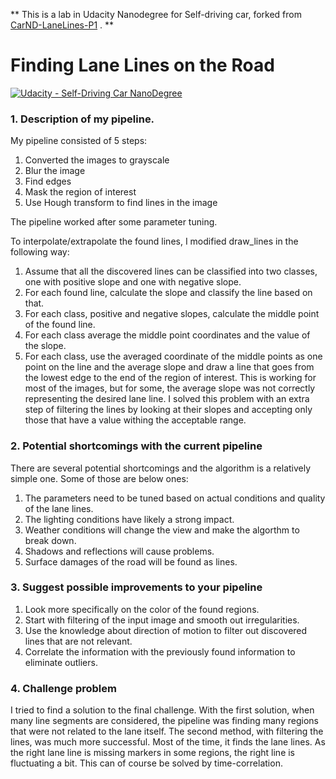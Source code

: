 ** This is a lab in Udacity Nanodegree for Self-driving car, forked from [CarND-LaneLines-P1](https://github.com/udacity/CarND-LaneLines-P1) . **

# **Finding Lane Lines on the Road** 
[![Udacity - Self-Driving Car NanoDegree](https://s3.amazonaws.com/udacity-sdc/github/shield-carnd.svg)](http://www.udacity.com/drive)


### 1. Description of my pipeline. 

My pipeline consisted of 5 steps:
1. Converted the images to grayscale
2. Blur the image
3. Find edges
4. Mask the region of interest
5. Use Hough transform to find lines in the image

The pipeline worked after some parameter tuning.

To interpolate/extrapolate the found lines, I modified draw_lines in the following way:
1. Assume that all the discovered lines can be classified into two classes, one with positive slope and one with negative slope.
2. For each found line, calculate the slope and classify the line based on that.
3. For each class, positive and negative slopes, calculate the middle point of the found line.
4. For each class average the middle point coordinates and the value of the slope.
5. For each class, use the averaged coordinate of the middle points as one point on the line and the average slope and draw a line that goes from the lowest edge to the end of the region of interest.
This is working for most of the images, but for some, the average slope was not correctly representing the desired lane line. I solved this problem with an extra step of filtering the lines by looking at their slopes and accepting only those that have a value withing the acceptable range.


### 2. Potential shortcomings with the current pipeline

There are several potential shortcomings and the algorithm is a relatively simple one. Some of those are below ones:
1. The parameters need to be tuned based on actual conditions and quality of the lane lines. 
2. The lighting conditions have likely a strong impact.
3. Weather conditions will change the view and make the algorthm to break down.
4. Shadows and reflections will cause problems.
5. Surface damages of the road will be found as lines.  

### 3. Suggest possible improvements to your pipeline

1. Look more specifically on the color of the found regions.
2. Start with filtering of the input image and smooth out irregularities.
3. Use the knowledge about direction of motion to filter out discovered lines that are not relevant.
4. Correlate the information with the previously found information to eliminate outliers.

### 4. Challenge problem

I tried to find a solution to the final challenge. With the first solution, when many line segments are considered, the pipeline was finding many regions that were not related to the lane itself. The second method, with filtering the lines, was much more successful. Most of the time, it finds the lane lines. As the right lane line is missing markers in some regions, the right line is fluctuating a bit. This can of course be solved by time-correlation.   


